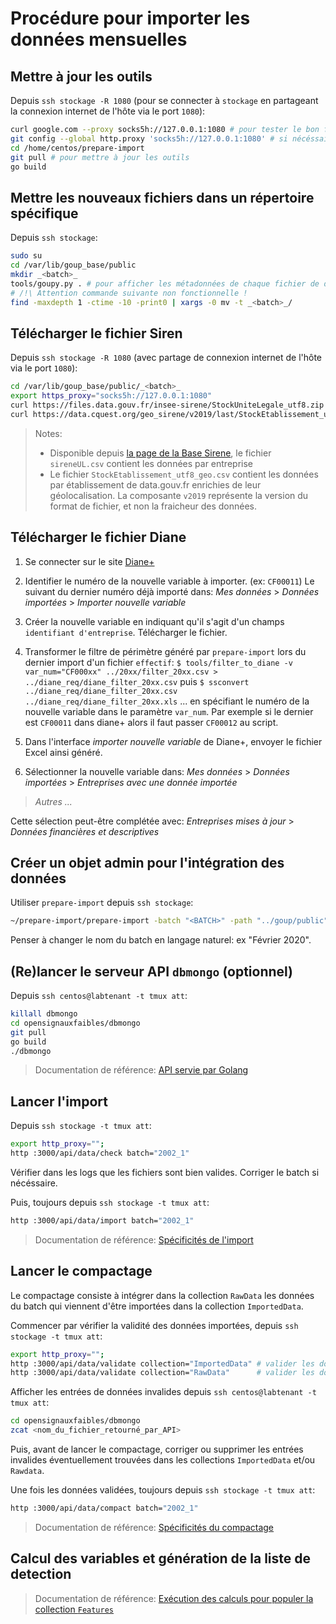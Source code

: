 # Procédure pour importer les données mensuelles

## Mettre à jour les outils

Depuis `ssh stockage -R 1080` (pour se connecter à `stockage` en partageant la connexion internet de l'hôte via le port `1080`):

```sh
curl google.com --proxy socks5h://127.0.0.1:1080 # pour tester le bon fonctionnement du proxy http
git config --global http.proxy 'socks5h://127.0.0.1:1080' # si nécéssaire: pour que git utilise le proxy
cd /home/centos/prepare-import
git pull # pour mettre à jour les outils
go build
```

## Mettre les nouveaux fichiers dans un répertoire spécifique

Depuis `ssh stockage`:

```sh
sudo su
cd /var/lib/goup_base/public
mkdir _<batch>_
tools/goupy.py . # pour afficher les métadonnées de chaque fichier de données
# /!\ Attention commande suivante non fonctionnelle !
find -maxdepth 1 -ctime -10 -print0 | xargs -0 mv -t _<batch>_/
```

## Télécharger le fichier Siren

Depuis `ssh stockage -R 1080` (avec partage de connexion internet de l'hôte via le port `1080`):

```sh
cd /var/lib/goup_base/public/_<batch>_
export https_proxy="socks5h://127.0.0.1:1080"
curl https://files.data.gouv.fr/insee-sirene/StockUniteLegale_utf8.zip | zcat > sireneUL.csv
curl https://data.cquest.org/geo_sirene/v2019/last/StockEtablissement_utf8_geo.csv.gz | zcat > StockEtablissement_utf8_geo.csv
```

> Notes:
>
> - Disponible depuis [la page de la Base Sirene](https://www.data.gouv.fr/fr/datasets/base-sirene-des-entreprises-et-de-leurs-etablissements-siren-siret/), le fichier `sireneUL.csv` contient les données par entreprise
> - Le fichier `StockEtablissement_utf8_geo.csv` contient les données par établissement de data.gouv.fr enrichies de leur géolocalisation. La composante `v2019` représente la version du format de fichier, et non la fraicheur des données.

## Télécharger le fichier Diane

1. Se connecter sur le site [Diane+](https://diane.bvdinfo.com)

2. Identifier le numéro de la nouvelle variable à importer. (ex: `CF00011`)
   Le suivant du dernier numéro déjà importé dans:
   _Mes données_ > _Données importées_ > _Importer nouvelle variable_

3. Créer la nouvelle variable en indiquant qu'il s'agit d'un champs `identifiant d'entreprise`. Télécharger le fichier.

4. Transformer le filtre de périmètre généré par `prepare-import` lors du dernier import d'un fichier `effectif`:
   `$ tools/filter_to_diane -v var_num="CF000xx" ../20xx/filter_20xx.csv > ../diane_req/diane_filter_20xx.csv`
   puis `$ ssconvert ../diane_req/diane_filter_20xx.csv ../diane_req/diane_filter_20xx.xls`
   ... en spécifiant le numéro de la nouvelle variable dans le paramètre `var_num`.
   Par exemple si le dernier est `CF00011` dans diane+ alors il faut passer `CF00012` au script.

5. Dans l'interface _importer nouvelle variable_ de Diane+, envoyer le fichier Excel ainsi généré.

6. Sélectionner la nouvelle variable dans:
   _Mes données_ > _Données importées_ > _Entreprises avec une donnée importée_

> _Autres ..._

Cette sélection peut-être complétée avec:
_Entreprises mises à jour_ > _Données financières et descriptives_

## Créer un objet admin pour l'intégration des données

Utiliser `prepare-import` depuis `ssh stockage`:

```sh
~/prepare-import/prepare-import -batch "<BATCH>" -path "../goup/public"
```

Penser à changer le nom du batch en langage naturel: ex "Février 2020".

## (Re)lancer le serveur API `dbmongo` (optionnel)

Depuis `ssh centos@labtenant -t tmux att`:

```sh
killall dbmongo
cd opensignauxfaibles/dbmongo
git pull
go build
./dbmongo
```

> Documentation de référence: [API servie par Golang](https://github.com/signaux-faibles/documentation/blob/master/processus-traitement-donnees.md#lapi-servie-par-golang)

## Lancer l'import

Depuis `ssh stockage -t tmux att`:

```sh
export http_proxy="";
http :3000/api/data/check batch="2002_1"
```

Vérifier dans les logs que les fichiers sont bien valides. Corriger le batch si nécéssaire.

Puis, toujours depuis `ssh stockage -t tmux att`:

```sh
http :3000/api/data/import batch="2002_1"
```

> Documentation de référence: [Spécificités de l'import](https://github.com/signaux-faibles/documentation/blob/master/processus-traitement-donnees.md#sp%C3%A9cificit%C3%A9s-de-limport)

## Lancer le compactage

Le compactage consiste à intégrer dans la collection `RawData` les données du batch qui viennent d'être importées dans la collection `ImportedData`.

Commencer par vérifier la validité des données importées, depuis `ssh stockage -t tmux att`:

```sh
export http_proxy="";
http :3000/api/data/validate collection="ImportedData" # valider les données importées
http :3000/api/data/validate collection="RawData"      # valider les données déjà en bdd (recommandé)
```

Afficher les entrées de données invalides depuis `ssh centos@labtenant -t tmux att`:

```sh
cd opensignauxfaibles/dbmongo
zcat <nom_du_fichier_retourné_par_API>
```

Puis, avant de lancer le compactage, corriger ou supprimer les entrées invalides éventuellement trouvées dans les collections `ImportedData` et/ou `Rawdata`.

Une fois les données validées, toujours depuis `ssh stockage -t tmux att`:

```sh
http :3000/api/data/compact batch="2002_1"
```

> Documentation de référence: [Spécificités du compactage](https://github.com/signaux-faibles/documentation/blob/master/processus-traitement-donnees.md#sp%C3%A9cificit%C3%A9s-du-compactage)

## Calcul des variables et génération de la liste de detection

> Documentation de référence: [Exécution des calculs pour populer la collection `Features`](https://github.com/signaux-faibles/documentation/blob/master/prise-en-main.md#5-ex%C3%A9cution-des-calculs-pour-populer-la-collection-features)
